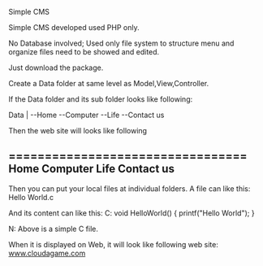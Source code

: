 Simple CMS

Simple CMS developed used PHP only.

No Database involved;
Used only file system to structure menu and organize files need to be showed and edited.

Just download the package.

Create a Data folder at same level as Model,View,Controller.

If the Data folder and its sub folder looks like following:

Data
|
--Home
--Computer
--Life
--Contact us


Then the web site will looks like following

=================================
Home Computer Life Contact us
---------------------------------

Then you can put your local files at individual folders.
A file can like this:
Hello World.c

And its content can like this:
C:
void HelloWorld()
{
  printf("Hello World");
}

N:
Above is a simple C file.

When it is displayed on Web, it will look like following web site:
www.cloudagame.com
